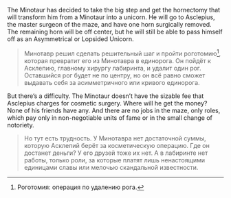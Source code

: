 The Minotaur has decided to take the big step and get the hornectomy that will transform him from a Minotaur into a unicorn. He will go to Asclepius, the master surgeon of the maze, and have one horn surgically removed. The remaining horn will be off center, but he will still be able to pass himself off as an Asymmetrical or Lopsided Unicorn.

> Минотавр решил сделать решительный шаг и пройти роготомию[^1], которая превратит его из Минотавра в единорога. Он пойдёт к Асклепию, главному хирургу лабиринта, и удалит один рог. Оставшийся рог будет не по центру, но он всё равно сможет выдавать себя за асимметричного или кривого единорога.

[^1]: Роготомия: операция по удалению рога.

But there’s a difficulty. The Minotaur doesn’t have the sizable fee that Asclepius charges for cosmetic surgery. Where will he get the money? None of his friends have any. And there are no jobs in the maze, only roles, which pay only in non-negotiable units of fame or in the small change of notoriety.

> Но тут есть трудность. У Минотавра нет достаточной суммы, которую Асклепий берёт за косметическую операцию. Где он достанет деньги? У его друзей тоже их нет. А в лабиринте нет работы, только роли, за которые платят лишь ненастоящими единицами славы или мелочью скандальной известности.

